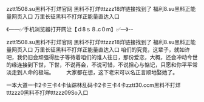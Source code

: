 zztt1508.su黑料不打烊官网
黑料不打烊tttzzz18烊链接找到了
福利8.su黑料正能量网页入口
万里长征黑料不打烊正能量直达入口


《——✅手机浏览器打开网沚【ｄ8ｓ８.c０m】✅—》--

zztt1508.su黑料不打烊官网
黑料不打烊tttzzz18烊链接找到了
福利8.su黑料正能量网页入口
万里长征黑料不打烊正能量直达入口
咱们的究竟，这辈子，就如许吧，我仍旧会顽强得肚子等待着咱们的谁人往日，那份爱恋，大概，还会冲动今世的缘连接到下世，下世，不说再会，不说可惜，不说担心与惦记，只愿和你平平常淡走到人命的极端。
　　大家都在想，这下老宋可以名正言顺地娶她了。





一本大道一卡2卡三卡4卡仙踪林乱码卡2卡三卡4卡zztt30.ccm黑料不打烊tttzzz0黑料不打烊tttzzz09So入口
